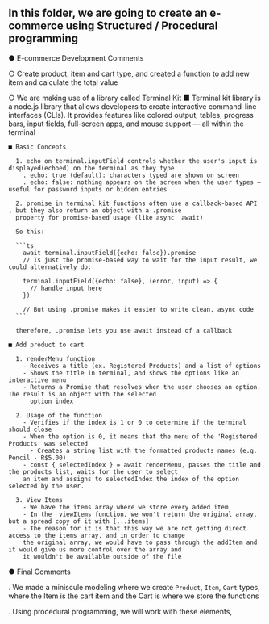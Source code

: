 ## In this folder, we are going to create an e-commerce using Structured / Procedural programming

● E-commerce Development Comments

  ○ Create product, item and cart type, and created a function to add new item and calculate the total value

  ○ We are making use of a library called Terminal Kit
    ■ Terminal kit library is a node.js library that allows developers to create interactive command-line interfaces (CLIs).
    It provides features like colored output, tables, progress bars, input fields, full-screen apps, and mouse support — all
    within the terminal

    ■ Basic Concepts

      1. echo on terminal.inputField controls whether the user's input is displayed(echoed) on the terminal as they type
        . echo: true (default): characters typed are shown on screen
        . echo: false: nothing appears on the screen when the user types — useful for password inputs or hidden entries
      
      2. promise in terminal kit functions often use a callback-based API , but they also return an object with a .promise
      property for promise-based usage (like async  await)
  
      So this: 

      ```ts
        await terminal.inputField({echo: false}).promise
        // Is just the promise-based way to wait for the input result, we could alternatively do:

        terminal.inputField({echo: false}, (error, input) => {
          // handle input here
        })

        // But using .promise makes it easier to write clean, async code
      ```

      therefore, .promise lets you use await instead of a callback

    ■ Add product to cart

      1. renderMenu function
        - Receives a title (ex. Registered Products) and a list of options
        - Shows the title in terminal, and shows the options like an interactive menu
        - Returns a Promise that resolves when the user chooses an option. The result is an object with the selected
          option index

      2. Usage of the function
        - Verifies if the index is 1 or 0 to determine if the terminal should close
        - When the option is 0, it means that the menu of the 'Registered Products' was selected
          - Creates a string list with the formatted products names (e.g. Pencil - R$5.00)
        - const { selectedIndex } = await renderMenu, passes the title and the products list, waits for the user to select
        an item and assigns to selectedIndex the index of the option selected by the user.

      3. View Items
        - We have the items array where we store every added item
        - In the  viewItems function, we won't return the original array, but a spread copy of it with [...items]
        - The reason for it is that this way we are not getting direct access to the items array, and in order to change
        the original array, we would have to pass through the addItem and it would give us more control over the array and
        it wouldn't be available outside of the file



● Final Comments

 . We made a miniscule modeling where we create `Product`, `Item`, `Cart` types, where the Item is the cart item and the
 Cart is where we store the functions
 
 . Using procedural programming, we will work with these elements,